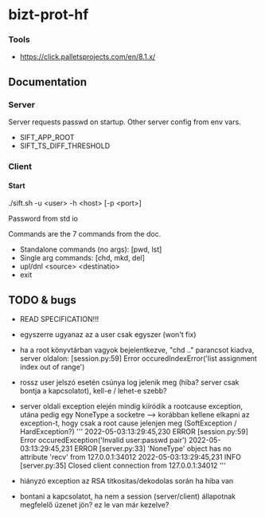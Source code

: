 # bizt-prot-hf

### Tools
- https://click.palletsprojects.com/en/8.1.x/

## Documentation

### Server

Server requests passwd on startup. Other server config from env vars.

- SIFT_APP_ROOT
- SIFT_TS_DIFF_THRESHOLD

### Client

#### Start

./sift.sh -u \<user> -h \<host> [-p \<port>]

Password from std io

Commands are the 7 commands from the doc.

- Standalone commands (no args): [pwd, lst]
- Single arg commands: [chd, mkd, del]
- upl/dnl \<source> \<destinatio>
- exit

## TODO & bugs

- READ SPECIFICATION!!!

- egyszerre ugyanaz az a user csak egyszer (won't fix)

- ha a root könyvtárban vagyok bejelentkezve, "chd .." parancsot kiadva,  server oldalon: [session.py:59] Error occuredIndexError('list assignment index out of range')

- rossz user jelszó esetén csúnya log jelenik meg (hiba? server csak bontja a kapcsolatot), kell-e / lehet-e szebb?

- server oldali exception elején mindig kiíródik a rootcause exception, utána pedig egy NoneType a socketre --> korábban kellene elkapni az exception-t, hogy csak a root cause jelenjen meg (SoftException / HardException?)
'''
2022-05-03:13:29:45,230 ERROR    [session.py:59] Error occuredException('Invalid user:passwd pair')
2022-05-03:13:29:45,231 ERROR    [server.py:33] 'NoneType' object has no attribute 'recv' from 127.0.0.1:34012
2022-05-03:13:29:45,231 INFO     [server.py:35] Closed client connection from 127.0.0.1:34012
'''

- hiányzó exception az RSA titkositas/dekodolas során ha hiba van
- bontani a kapcsolatot, ha nem a session (server/client) állapotnak megfelelő üzenet jön? ez le van már kezelve?
